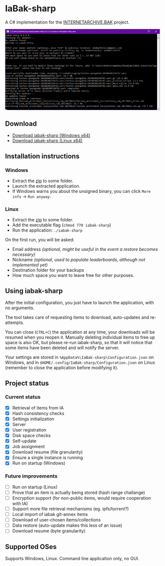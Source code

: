 ﻿# IaBak-sharp

A C# implementation for the [INTERNETARCHIVE.BAK](https://www.archiveteam.org/index.php?title=INTERNETARCHIVE.BAK) project.

![iabak-sharp screenshot](https://raw.githubusercontent.com/antiufo/iabak-sharp/master/images/iabak-sharp.png)

## Download

* [Download iabak-sharp (Windows x64)](https://github.com/antiufo/iabak-sharp/releases/download/0.1.9/iabak-sharp-v0.1.9-windows-x64.zip)
* [Download iabak-sharp (Linux x64)](https://github.com/antiufo/iabak-sharp/releases/download/0.1.9/iabak-sharp-v0.1.9-linux-x64.zip)

## Installation instructions
### Windows
* Extract the [zip](https://github.com/antiufo/iabak-sharp/releases/) to some folder.
* Launch the extracted application.
* If Windows warns you about the unsigned binary, you can click `More info` -> `Run anyway`.

### Linux
* Extract the [zip](https://github.com/antiufo/iabak-sharp/releases/) to some folder.
* Add the executable flag (`chmod 770 iabak-sharp`)
* Run the application: `./iabak-sharp`

On the first run, you will be asked:
* Email address _(optional, might be useful in the event a restore becomes necessary)_
* Nickname _(optional, used to populate leaderboards, although not implemented yet)_
* Destination folder for your backups
* How much space you want to leave free for other purposes.

## Using iabak-sharp
After the initial configuration, you just have to launch the application, with no arguments.

The tool takes care of requesting items to download, auto-updates and re-attempts.

You can close (`CTRL+C`) the application at any time, your downloads will be resumed when you reopen it.
Manually deleting individual items to free up space is also OK, but please re-run iabak-sharp, so that it will notice that some items have been deleted and will notify the server.

Your settings are stored in `%AppData%\IaBak-sharp\Configuration.json` on Windows, and in `$HOME/.config/IaBak-sharp/Configuration.json` on Linux (remember to close the application before modifying it).

## Project status

### Current status
* [X] Retrieval of items from IA
* [X] Hash consistency checks
* [X] Settings initialization
* [X] Server
* [X] User registration
* [X] Disk space checks
* [X] Self-update
* [X] Job assignment
* [X] Download resume (file granularity)
* [X] Ensure a single instance is running
* [X] Run on startup (Windows)

### Future improvements
* [ ] Run on startup (Linux)
* [ ] Prove that an item is actually being stored (hash range challange)
* [ ] Encryption support (for non-public items, would require cooperation with IA)
* [ ] Support more file retrieval mechanisms (eg. ipfs/torrent?)
* [ ] Local import of iabak git-annex items
* [ ] Download of user-chosen items/collections
* [ ] Data restore (auto-update makes this less of an issue)
* [ ] Download resume (byte granularity)

## Supported OSes
Supports Windows, Linux. Command line application only, no GUI.


